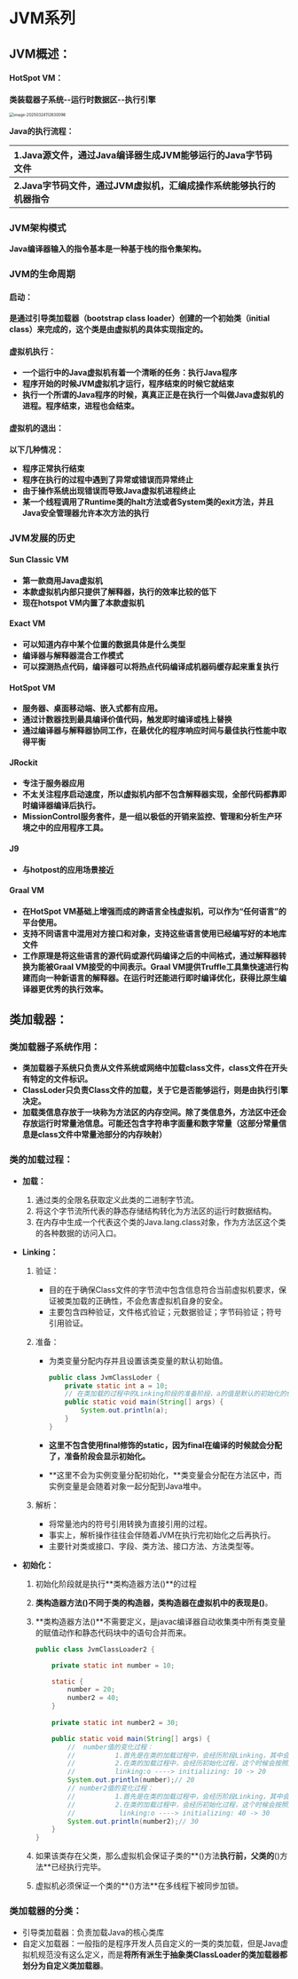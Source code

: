 # JVM系列

## JVM概述：

#### HotSpot VM：

**类装载器子系统--运行时数据区--执行引擎**

<img src="C:\Users\李洪斌\AppData\Roaming\Typora\typora-user-images\image-20250324112630096.png" alt="image-20250324112630096" style="zoom:50%;" />

**Java的执行流程：**

| 1.Java源文件，通过Java编译器生成JVM能够运行的Java字节码文件  |      |
| :----------------------------------------------------------- | ---- |
| **2.Java字节码文件，通过JVM虚拟机，汇编成操作系统能够执行的机器指令** |      |

### JVM架构模式

**Java编译器输入的指令基本是一种基于栈的指令集架构。**

### JVM的生命周期

#### 启动：

**是通过引导类加载器（bootstrap class loader）创建的一个初始类（initial class）来完成的，这个类是由虚拟机的具体实现指定的。**

#### 虚拟机执行：

- **一个运行中的Java虚拟机有着一个清晰的任务：执行Java程序**
- **程序开始的时候JVM虚拟机才运行，程序结束的时候它就结束**
- **执行一个所谓的Java程序的时候，真真正正是在执行一个叫做Java虚拟机的进程。程序结束，进程也会结束。**

#### 虚拟机的退出：

**以下几种情况：**

- **程序正常执行结束**
- **程序在执行的过程中遇到了异常或错误而异常终止**
- **由于操作系统出现错误而导致Java虚拟机进程终止**
- **某一个线程调用了Runtime类的halt方法或者System类的exit方法，并且Java安全管理器允许本次方法的执行**

### JVM发展的历史

#### Sun Classic VM

- **第一款商用Java虚拟机**
- **本款虚拟机内部只提供了解释器，执行的效率比较的低下**
- **现在hotspot VM内置了本款虚拟机**

#### Exact VM

- **可以知道内存中某个位置的数据具体是什么类型**
- **编译器与解释器混合工作模式**
- **可以探测热点代码，编译器可以将热点代码编译成机器码缓存起来重复执行**

#### HotSpot VM

-  **服务器、桌面移动端、嵌入式都有应用。**
- **通过计数器找到最具编译价值代码，触发即时编译或栈上替换**
- **通过编译器与解释器协同工作，在最优化的程序响应时间与最佳执行性能中取得平衡**

#### JRockit

- **专注于服务器应用**
- **不太关注程序启动速度，所以虚拟机内部不包含解释器实现，全部代码都靠即时编译器编译后执行。**
- **MissionControl服务套件，是一组以极低的开销来监控、管理和分析生产环境之中的应用程序工具。**

#### J9

- **与hotpost的应用场景接近**

#### Graal VM

- **在HotSpot VM基础上增强而成的跨语言全栈虚拟机，可以作为“任何语言”的平台使用。**
- **支持不同语言中混用对方接口和对象，支持这些语言使用已经编写好的本地库文件**
- **工作原理是将这些语言的源代码或源代码编译之后的中间格式，通过解释器转换为能被Graal VM接受的中间表示。Graal VM提供Truffle工具集快速进行构建而向一种新语言的解释器。在运行时还能进行即时编译优化，获得比原生编译器更优秀的执行效率。**

## 类加载器：

### 类加载器子系统作用：

- **类加载器子系统只负责从文件系统或网络中加载class文件，class文件在开头有特定的文件标识。**
- **ClassLoder只负责Class文件的加载，关于它是否能够运行，则是由执行引擎决定。**
- **加载类信息存放于一块称为方法区的内存空间。除了类信息外，方法区中还会存放运行时常量池信息。可能还包含字符串字面量和数字常量（这部分常量信息是class文件中常量池部分的内存映射）**

### 类的加载过程：

- **加载：**

  1. 通过类的全限名获取定义此类的二进制字节流。
  2. 将这个字节流所代表的静态存储结构转化为方法区的运行时数据结构。
  3. 在内存中生成一个代表这个类的Java.lang.class对象，作为方法区这个类的各种数据的访问入口。

- **Linking：**

  1. 验证：

     - 目的在于确保Class文件的字节流中包含信息符合当前虚拟机要求，保证被类加载的正确性，不会危害虚拟机自身的安全。
     - 主要包含四种验证，文件格式验证；元数据验证；字节码验证；符号引用验证。

  2. 准备：

     - 为类变量分配内存并且设置该类变量的默认初始值。

       ```Java
       public class JvmClassLoder {
           private static int a = 10;
           // 在类加载的过程中的Linking阶段的准备阶段，a的值是默认的初始化的值，也就是0。
           public static void main(String[] args) {
               System.out.println(a);
           }
       }
       ```

       

     - **这里不包含使用final修饰的static，因为final在编译的时候就会分配了，准备阶段会显示初始化。**

     - **这里不会为实例变量分配初始化，**类变量会分配在方法区中，而实例变量是会随着对象一起分配到Java堆中。

  3. 解析：

     - 将常量池内的符号引用转换为直接引用的过程。
     - 事实上，解析操作往往会伴随着JVM在执行完初始化之后再执行。
     - 主要针对类或接口、字段、类方法、接口方法、方法类型等。

- **初始化：**

  1. 初始化阶段就是执行**类构造器方法<clinit>()**的过程

  2. **类构造器方法<clinit>()**不同于类的构造器，类构造器在虚拟机中的表现是**<init>()**。

  3. **类构造器方法<clinit>()**不需要定义，是javac编译器自动收集类中所有类变量的赋值动作和静态代码块中的语句合并而来。

     ```Java
     public class JvmClassLoader2 {
     
         private static int number = 10;
     
         static {
             number = 20;
             number2 = 40;
         }
         
         private static int number2 = 30;
     
         public static void main(String[] args) {
             //  number值的变化过程：
             //          1.首先是在类的加载过程中，会经历阶段Linking，其中会对类的变量进行初始化赋值，赋值的内容就是初始化值。
             //          2.在类的加载过程中，会经历初始化过程，这个时候会按照从上到下的顺序对类的静态变量进行赋值。
             //          linking:o ----> initializing: 10 -> 20
             System.out.println(number);// 20
             // number2值的变化过程：
             //          1.首先是在类的加载过程中，会经历阶段Linking，其中会对类的变量进行初始化赋值，赋值的内容就是初始化值。
             //          2.在类的加载过程中，会经历初始化过程，这个时候会按照从上到下的顺序对类的静态变量进行赋值。
             //           linking:o ----> initializing: 40 -> 30
             System.out.println(number2);// 30
         }
     }
     ```

  4. 如果该类存在父类，那么虚拟机会保证子类的**<clinit>()方法**执行前，父类的**<clinit>()方法**已经执行完毕。

  5. 虚拟机必须保证一个类的**<clinit>()方法**在多线程下被同步加锁。

### 类加载器的分类：

- 引导类加载器：负责加载Java的核心类库
- 自定义加载器：一般指的是程序开发人员自定义的一类的类加载，但是Java虚拟机规范没有这么定义，而是**将所有派生于抽象类ClassLoader的类加载器都划分为自定义类加载器**。